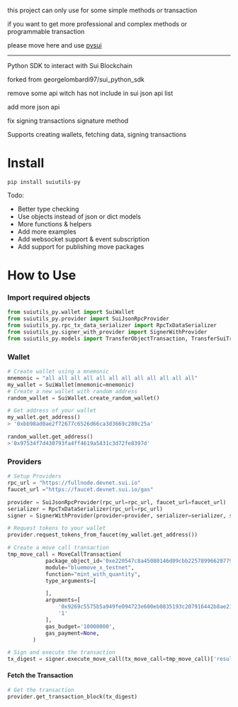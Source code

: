this project can only use for some simple methods or transaction

if you want to get more professional and complex methods or programmable transaction

please move here and use [pysui](https://github.com/FrankC01/pysui)


-------------

Python SDK to interact with Sui Blockchain 

forked from georgelombardi97/sui_python_sdk

remove some api witch has not include in sui json api list

add more json api

fix signing transactions signature method 


Supports creating wallets, fetching data, signing transactions 
# Install
``
pip install suiutils-py
``

Todo: 
- Better type checking
- Use objects instead of json or dict models 
- More functions & helpers   
- Add more examples 
- Add websocket support & event subscription 
- Add support for publishing move packages 

# How to Use 
### Import required objects

```python
from suiutils_py.wallet import SuiWallet
from suiutils_py.provider import SuiJsonRpcProvider
from suiutils_py.rpc_tx_data_serializer import RpcTxDataSerializer
from suiutils_py.signer_with_provider import SignerWithProvider
from suiutils_py.models import TransferObjectTransaction, TransferSuiTransaction, MoveCallTransaction
```

### Wallet 
```python
# Create wallet using a mnemonic
mnemonic = "all all all all all all all all all all all all"
my_wallet = SuiWallet(mnemonic=mnemonic)
# Create a new wallet with random address
random_wallet = SuiWallet.create_random_wallet()
```
```python
# Get address of your wallet 
my_wallet.get_address()
> '0xbb98ad0ae2f72677c6526d66ca3d3669c280c25a'
```
```python
random_wallet.get_address()
>'0x97534f7d430793fa4ff4619a5431c3d72fe8397d'
```

### Providers
```python
# Setup Providers
rpc_url = "https://fullnode.devnet.sui.io"
faucet_url ="https://faucet.devnet.sui.io/gas"

provider = SuiJsonRpcProvider(rpc_url=rpc_url, faucet_url=faucet_url)
serializer = RpcTxDataSerializer(rpc_url=rpc_url)
signer = SignerWithProvider(provider=provider, serializer=serializer, signer_wallet=my_wallet)
```

```python
# Request tokens to your wallet 
provider.request_tokens_from_faucet(my_wallet.get_address())
```

```python
# Create a move call transaction
tmp_move_call = MoveCallTransaction(
            package_object_id='0xe220547c8a45080146d09cbb22578996628779890d70bd38ee4cf2eb05a4777d',
            module="bluemove_x_testnet",
            function="mint_with_quantity",
            type_arguments=[

            ],
            arguments=[
                '0x9269c5575b5a949fe094723e600eb0835193c207916442b8ae2162ae838d4ab2',
                '1'
            ],
            gas_budget='10000000',
            gas_payment=None,
        )

# Sign and execute the transaction
tx_digest = signer.execute_move_call(tx_move_call=tmp_move_call)['result']['digest']
```

#### Fetch the Transaction
```python
# Get the transaction 
provider.get_transaction_block(tx_digest)
```
